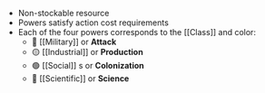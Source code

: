 - Non-stockable resource
- Powers satisfy action cost requirements
- Each of the four powers corresponds to the [[Class]] and color:
	- 🔴 [[Military]]	or **Attack**
	- 🟡 [[Industrial]] or **Production**
	- 🟢 [[Social]] s	or **Colonization**
	- 🔵 [[Scientific]] or **Science**

